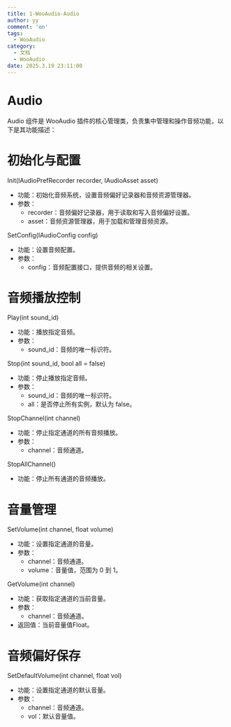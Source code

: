 ```yaml
---
title: 1-WooAudio-Audio
author: yy
comment: 'on'
tags:
  - WooAudio
category:
  - 文档
  - WooAudio
date: 2025.3.19 23:11:00
---
```


# Audio
Audio 组件是 WooAudio 插件的核心管理类，负责集中管理和操作音频功能，以下是其功能描述：


# 初始化与配置
Init(IAudioPrefRecorder recorder, IAudioAsset asset)
* 功能：初始化音频系统，设置音频偏好记录器和音频资源管理器。
* 参数：
    * recorder：音频偏好记录器，用于读取和写入音频偏好设置。
    * asset：音频资源管理器，用于加载和管理音频资源。

SetConfig(IAudioConfig config)
* 功能：设置音频配置。
* 参数：
    * config：音频配置接口，提供音频的相关设置。
  
# 音频播放控制
Play(int sound_id)
* 功能：播放指定音频。
* 参数：
    * sound_id：音频的唯一标识符。

Stop(int sound_id, bool all = false)
* 功能：停止播放指定音频。
* 参数：
    * sound_id：音频的唯一标识符。
    * all：是否停止所有实例，默认为 false。

StopChannel(int channel)
* 功能：停止指定通道的所有音频播放。
* 参数：
    * channel：音频通道。

StopAllChannel()
* 功能：停止所有通道的音频播放。


# 音量管理
SetVolume(int channel, float volume)
* 功能：设置指定通道的音量。
* 参数：
    * channel：音频通道。
    * volume：音量值，范围为 0 到 1。

GetVolume(int channel)
* 功能：获取指定通道的当前音量。
* 参数：
    * channel：音频通道。
* 返回值：当前音量值Float。

# 音频偏好保存
SetDefaultVolume(int channel, float vol)
* 功能：设置指定通道的默认音量。
* 参数：
    * channel：音频通道。
    * vol：默认音量值。


